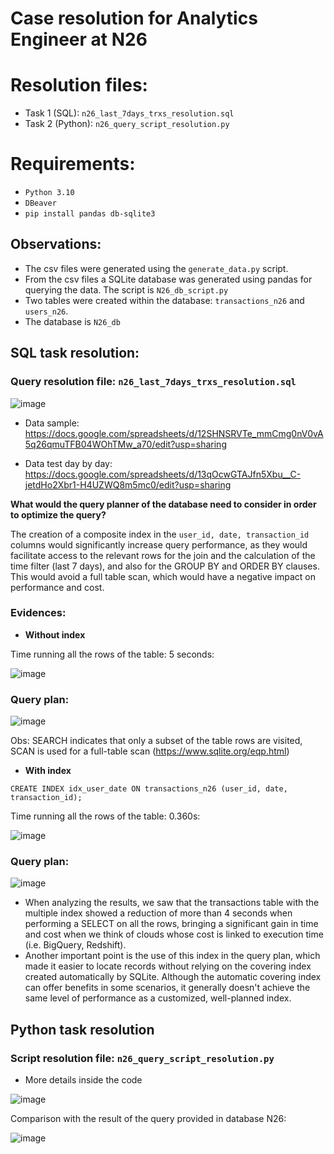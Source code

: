 # Case resolution for Analytics Engineer at N26
# Resolution files:
- Task 1 (SQL): `n26_last_7days_trxs_resolution.sql`
- Task 2 (Python): `n26_query_script_resolution.py`

# Requirements:
- `Python 3.10`
- `DBeaver`
- `pip install pandas db-sqlite3`

## Observations:
- The csv files were generated using the `generate_data.py` script.
- From the csv files a SQLite database was generated using pandas for querying the data. The script is `N26_db_script.py`
- Two tables were created within the database: `transactions_n26` and `users_n26`.
- The database is `N26_db`

## SQL task resolution:

### Query resolution file: `n26_last_7days_trxs_resolution.sql`

![image](https://github.com/user-attachments/assets/df8abc91-18a0-4f2d-93ff-6ad4f597946e)

- Data sample: https://docs.google.com/spreadsheets/d/12SHNSRVTe_mmCmg0nV0vA5q26qmuTFB04WOhTMw_a70/edit?usp=sharing

- Data test day by day: https://docs.google.com/spreadsheets/d/13qOcwGTAJfn5Xbu__C-jetdHo2Xbr1-H4UZWQ8m5mc0/edit?usp=sharing

**What would the query planner of the database need to consider in order to optimize the query?**

The creation of a composite index in the `user_id, date, transaction_id` columns would significantly increase query performance, as they would facilitate access to the relevant rows for the join and the calculation of the time filter (last 7 days), and also for the GROUP BY and ORDER BY clauses. This would avoid a full table scan, which would have a negative impact on performance and cost.

### Evidences:

- **Without index**

Time running all the rows of the table: 5 seconds:

![image](https://github.com/user-attachments/assets/00bbcac9-e70b-4682-ab8b-538c1d715380)


### Query plan:

![image](https://github.com/user-attachments/assets/3e0ea236-42ab-4512-b5e6-40892cfca2bb)


Obs:
SEARCH indicates that only a subset of the table rows are visited,
SCAN is used for a full-table scan (https://www.sqlite.org/eqp.html)


- **With index**

`CREATE INDEX idx_user_date ON transactions_n26 (user_id, date, transaction_id);`

Time running all the rows of the table: 0.360s:

![image](https://github.com/user-attachments/assets/c453791e-5b7e-4c34-b2e4-730f161f4581)


### Query plan:

![image](https://github.com/user-attachments/assets/058f6148-2dba-4d62-b42c-81fa6a15d7e9)


- When analyzing the results, we saw that the transactions table with the multiple index showed a reduction of more than 4 seconds when performing a SELECT on all the rows, bringing a significant gain in time and cost when we think of clouds whose cost is linked to execution time (i.e. BigQuery, Redshift).
- Another important point is the use of this index in the query plan, which made it easier to locate records without relying on the covering index created automatically by SQLite. Although the automatic covering index can offer benefits in some scenarios, it generally doesn't achieve the same level of performance as a customized, well-planned index.

## Python task resolution
### Script resolution file: `n26_query_script_resolution.py`

- More details inside the code

![image](https://github.com/user-attachments/assets/4c1421b4-11bf-4329-9596-de03d8b82f64)

Comparison with the result of the query provided in database N26:

![image](https://github.com/user-attachments/assets/5415b6a0-14f7-48d5-b1b7-14569dbfd087)

